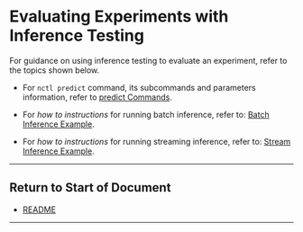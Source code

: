 # Evaluating Experiments with Inference Testing

For guidance on using inference testing to evaluate an experiment, refer to the topics shown below.

* For `nctl predict` command, its subcommands and parameters information, refer to [predict Commands](predict.md).

* For _how to instructions_ for running batch inference, refer to: [Batch Inference Example](batch_inf_example.md).

* For _how to instructions_ for running streaming inference, refer to: [Stream Inference Example](streaming_inference.md).



----------------------

## Return to Start of Document

* [README](../README.md)
----------------------
